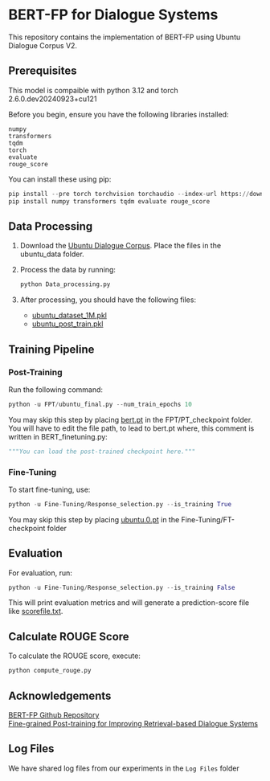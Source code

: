 # BERT-FP for Dialogue Systems

This repository contains the implementation of BERT-FP using Ubuntu Dialogue Corpus V2.

## Prerequisites
This model is compaible with python 3.12 and torch 2.6.0.dev20240923+cu121

Before you begin, ensure you have the following libraries installed:

```
numpy
transformers
tqdm
torch
evaluate
rouge_score
```

You can install these using pip:

```python
pip install --pre torch torchvision torchaudio --index-url https://download.pytorch.org/whl/nightly/cu121 
pip install numpy transformers tqdm evaluate rouge_score
```

## Data Processing

1. Download the [Ubuntu Dialogue Corpus](https://drive.google.com/drive/folders/1cm1v3njWPxG5-XhEUpGH25TMncaPR7OM?usp=sharing). Place the files in the ubuntu_data folder.

2. Process the data by running:

   ```python
   python Data_processing.py
   ```

3. After processing, you should have the following files:
   - [ubuntu_dataset_1M.pkl](https://drive.google.com/file/d/1wXU8-WdsWKqHY_wvJtdSCuju1RtBUB7y/view?usp=sharing)
   - [ubuntu_post_train.pkl](https://drive.google.com/file/d/1bhDVLQKQY_fViqFE7D8qiFDSN8vYU4GO/view?usp=sharing)

## Training Pipeline

### Post-Training

Run the following command:

```python
python -u FPT/ubuntu_final.py --num_train_epochs 10
```
You may skip this step by placing [bert.pt](https://drive.google.com/file/d/1XM1oRiwMnqW8-P-IS_heUBJykqW7VEdd/view?usp=sharing) in the FPT/PT_checkpoint folder. You will have to
edit the file path, to lead to bert.pt where, this comment is written in BERT_finetuning.py:
```python
"""You can load the post-trained checkpoint here."""
```

### Fine-Tuning

To start fine-tuning, use:

```python
python -u Fine-Tuning/Response_selection.py --is_training True
```
You may skip this step by placing [ubuntu.0.pt](https://drive.google.com/file/d/1XM1oRiwMnqW8-P-IS_heUBJykqW7VEdd/view?usp=sharing) in the Fine-Tuning/FT-checkpoint folder

## Evaluation

For evaluation, run:

```python
python -u Fine-Tuning/Response_selection.py --is_training False
```
This will print evaluation metrics and will generate a prediction-score file like [scorefile.txt](https://github.com/Shmdtalha/BERT-FP-Updated-Implementation-on-Ubuntu-Corpus/blob/main/Log%20Files/scorefile.txt).

## Calculate ROUGE Score

To calculate the ROUGE score, execute:

```python
python compute_rouge.py
```

## Acknowledgements
[BERT-FP Github Repository](https://github.com/hanjanghoon/BERT_FP) \
[Fine-grained Post-training for Improving Retrieval-based Dialogue Systems](https://aclanthology.org/2021.naacl-main.122/)

## Log Files

We have shared log files from our experiments in the `Log Files` folder
